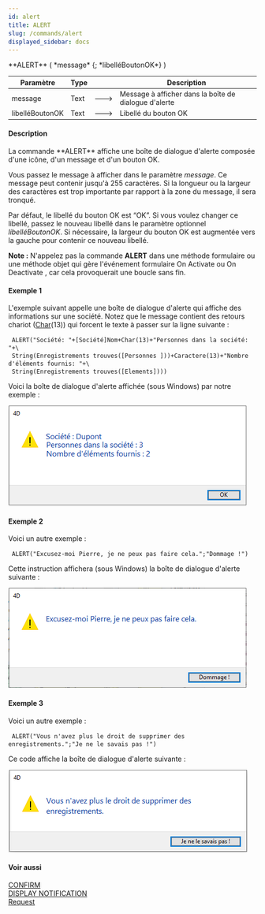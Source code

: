 ```yaml
---
id: alert
title: ALERT
slug: /commands/alert
displayed_sidebar: docs
---
```


<!--REF #_command_.ALERT.Syntax-->**ALERT** ( *message* {; *libelléBoutonOK*} )<!-- END REF-->
<!--REF #_command_.ALERT.Params-->
| Paramètre | Type |  | Description |
| --- | --- | --- | --- |
| message | Text | &#x1F852; | Message à afficher dans la boîte de dialogue d'alerte |
| libelléBoutonOK | Text | &#x1F852; | Libellé du bouton OK |

<!-- END REF-->

#### Description 

<!--REF #_command_.ALERT.Summary-->La commande **ALERT** affiche une boîte de dialogue d'alerte composée d'une icône, d'un message et d'un bouton OK.<!-- END REF-->

Vous passez le message à afficher dans le paramètre *message*. Ce message peut contenir jusqu'à 255 caractères. Si la longueur ou la largeur des caractères est trop importante par rapport à la zone du message, il sera tronqué.

Par défaut, le libellé du bouton OK est “OK”. Si vous voulez changer ce libellé, passez le nouveau libellé dans le paramètre optionnel *libelléBoutonOK*. Si nécessaire, la largeur du bouton OK est augmentée vers la gauche pour contenir ce nouveau libellé.

**Note :** N'appelez pas la commande **ALERT** dans une méthode formulaire ou une méthode objet qui gère l'événement formulaire On Activate ou On Deactivate , car cela provoquerait une boucle sans fin.

#### Exemple 1 

L'exemple suivant appelle une boîte de dialogue d'alerte qui affiche des informations sur une société. Notez que le message contient des retours chariot ([Char](char.md)(13)) qui forcent le texte à passer sur la ligne suivante :

```4d
 ALERT("Société: "+[Société]Nom+Char(13)+"Personnes dans la société: "+\
 String(Enregistrements trouves([Personnes ]))+Caractere(13)+"Nombre d'éléments fournis: "+\
 String(Enregistrements trouves([Elements])))
```

Voici la boîte de dialogue d'alerte affichée (sous Windows) par notre exemple :

![](../assets/en/commands/pict4224938.fr.png)

#### Exemple 2 

Voici un autre exemple :

```4d
 ALERT("Excusez-moi Pierre, je ne peux pas faire cela.";"Dommage !")
```

Cette instruction affichera (sous Windows) la boîte de dialogue d'alerte suivante :

![](../assets/en/commands/pict4224959.fr.png)

#### Exemple 3 

Voici un autre exemple :

```4d
 ALERT("Vous n'avez plus le droit de supprimer des enregistrements.";"Je ne le savais pas !")
```

Ce code affiche la boîte de dialogue d'alerte suivante :

![](../assets/en/commands/pict4224968.fr.png)

#### Voir aussi 

[CONFIRM](confirm.md)  
[DISPLAY NOTIFICATION](display-notification.md)  
[Request](request.md)  